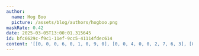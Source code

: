 ```yaml
---
author:
  name: Hog Boo
  picture: /assets/blog/authors/hogboo.png
maskRate: 0.42
date: 2025-03-05T13:00:01.315645
id: bfc6629c-f9c1-11ef-9cc5-41114fdec614
content: '[[0, 0, 0, 6, 0, 1, 0, 9, 0], [0, 0, 4, 0, 0, 2, 7, 6, 3], [0, 2, 0, 0, 0, 0, 5, 1, 0], [2, 1, 0, 0, 7, 0, 8, 5, 6], [7, 6, 8, 3, 1, 5, 9, 2, 4], [9, 4, 0, 8, 2, 0, 0, 0, 7], [0, 5, 2, 0, 6, 9, 3, 0, 1], [0, 0, 0, 2, 5, 3, 0, 0, 9], [3, 0, 6, 1, 4, 0, 0, 7, 5]]'
---
```

